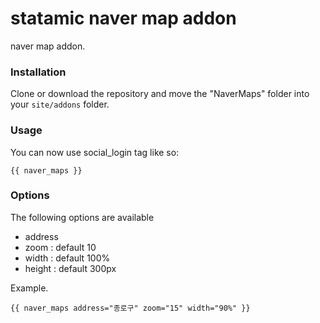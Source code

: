 # statamic naver map addon

naver map addon.

### Installation

Clone or download the repository and move the "NaverMaps" folder into your `site/addons` folder.


### Usage

You can now use social_login tag like so:

```
{{ naver_maps }}
```

### Options

The following options are available

- address
- zoom : default 10
- width : default 100%
- height : default 300px

Example.

```code
{{ naver_maps address="종로구" zoom="15" width="90%" }}
```
